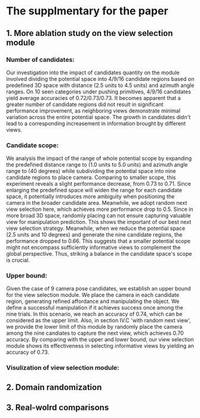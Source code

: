 # The supplmentary for the paper

## 1. More ablation study on the view selection module

### Number of candidates: 
Our investigation into the impact of candidates quantity on the module involved dividing the potential space into 4/9/16 candidate regions based on predefined 3D space with distance (2.5 units to 4.5 units) and azimuth angle ranges. 
On 10 seen categories under pushing primitives, 4/9/16 candidates yield average accuracies of 0.72/0.73/0.73. 
It becomes apparent that a greater number of candidate regions did not result in significant performance improvement, as neighboring views demonstrate minimal variation across the entire potential space. 
The growth in candidates didn't lead to a corresponding increasement in information brought by different views.

### Candidate scope: 
We analysis the impact of the range of whole potential scope by expanding the predefined distance range to (1.0 units to 5.0 units) and azimuth angle range to (40 degrees) while subdividing the potential space into nine candidate regions to place camera.
Comparing to smaller scope, this experiment reveals a slight performance decrease, from 0.73 to 0.71. 
Since enlarging the predefined space will widen the range for each candidate space, it potentially introduces more ambiguity when positioning the camera in the broader candidate area. 
Meanwhile, we adopt random next view selection here, which achieves more performance drop to 0.5. Since in more broad 3D space, randomly placing can not ensure capturing valuable view for manipulation prediction.
This shows the important of our best next view selection strategy.
Meanwhile, when we reduce the potential space (2.5 units and 10 degrees) and generate the nine candidate regions, the performance dropped to 0.66. 
This suggests that a smaller potential scope might not encompass sufficiently informative views to complement the global perspective. 
Thus, striking a balance in the candidate space's scope is crucial.

### Upper bound: 
Given the case of 9 camera pose candidates, we establish an upper bound for the view selection module. 
We place the camera in each candidate region, generating refined affordance and manipulating the object. 
We define a successful manipulation if it achieves success once among the nine trials. 
In this scenario, we reach an accuracy of 0.74, which can be considered as the upper limit. 
Also, in section IV.C 'with random next view', we provide the lower limit of this module by randomly place the camera among the nine candiates to capture the next view, which achieves 0.70 accuracy. 
By comparing with the upper and lower bound, our view selection module shows its effectiveness in selecting informative views by yielding an accuracy of 0.73.

### Visulization of view selection module:





## 2. Domain randomization

## 3. Real-wolrd comparisons
